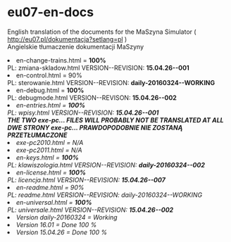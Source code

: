 # eu07-en-docs
English translation of the documents for the MaSzyna Simulator ( http://eu07.pl/dokumentacja?setlang=pl ) 
<br>
Angielskie tłumaczenie dokumentacji MaSzyny 

<li> en-change-trains.html  = <b>100%</b>
<br> PL: zmiana-skladow.html    VERSION--REVISION: <b>15.04.26--001</b>
<br>
<li> en-control.html = </b>90%</b>
<br> PL: sterowanie.html        VERSION--REVISION: <b>daily-20160324--WORKING</b>
<br>
<li> en-debug.html = <b>100%</b> 
<br> PL: debugmode.html         VERSION--REVISON: <b>15.04.26--002</b>
<br>
<li><i> en-entries.html = <b>100%</b> 
<br> PL: wpisy.html             VERSION--REVISION: <b>15.04.26--001</b>
<br>
<b>
THE TWO exe-pc... FILES WILL PROBABLY NOT BE TRANSLATED AT ALL<br>
DWE STRONY exe-pc... PRAWDOPODOBNIE NIE ZOSTANĄ PRZETŁUMACZONE
</b>
<li><i> exe-pc2010.html = N/A
<br>
<li> exe-pc2011.html = N/A</i>
<br>
<li> en-keys.html = <b>100%</b>
<br> PL: klawiszologia.html     VERSION--REVISION: <b>daily-20160324--002</b>
<br>
<li> en-license.html = <b>100%</b> 
<br> PL: licencja.html          VERSION--REVISION: <b>15.04.26--007</b>
<br>
<li> en-readme.html = </b>90%</b>
<br> PL: readme.html            VERSION--REVISION: </b>daily-20160324--WORKING</b>
<br>
<li> en-universal.html = <b>100%</b> 
<br> PL: universale.html        VERSION--REVISION: <b>15.04.26--002</b>

<br>
<li>Version daily-20160324 = Working</li>
<li>Version 16.01 = Done 100 % </li>
<li>Version 15.04.26 = Done 100 % </li>
